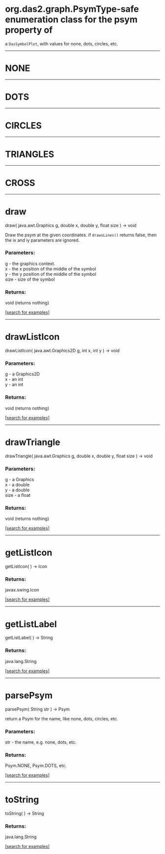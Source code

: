 # org.das2.graph.PsymType-safe enumeration class for the psym property of
 a <code>DasSymbolPlot</code>, with values for none, dots, circles, etc.
***
<a name="NONE"></a>
# NONE



***
<a name="DOTS"></a>
# DOTS



***
<a name="CIRCLES"></a>
# CIRCLES



***
<a name="TRIANGLES"></a>
# TRIANGLES



***
<a name="CROSS"></a>
# CROSS



***
<a name="draw"></a>
# draw
draw( java.awt.Graphics g, double x, double y, float size ) &rarr; void

Draw the psym at the given coordinates.
 if <code>drawsLines()</code> returns false, then the
 ix and iy parameters are ignored.

### Parameters:
g - the graphics context.
<br>x - the x position of the middle of the symbol
<br>y - the y position of the middle of the symbol
<br>size - size of the symbol

### Returns:
void (returns nothing)


<a href="https://github.com/autoplot/dev/search?q=draw&unscoped_q=draw">[search for examples]</a>

***
<a name="drawListIcon"></a>
# drawListIcon
drawListIcon( java.awt.Graphics2D g, int x, int y ) &rarr; void



### Parameters:
g - a Graphics2D
<br>x - an int
<br>y - an int

### Returns:
void (returns nothing)


<a href="https://github.com/autoplot/dev/search?q=drawListIcon&unscoped_q=drawListIcon">[search for examples]</a>

***
<a name="drawTriangle"></a>
# drawTriangle
drawTriangle( java.awt.Graphics g, double x, double y, float size ) &rarr; void



### Parameters:
g - a Graphics
<br>x - a double
<br>y - a double
<br>size - a float

### Returns:
void (returns nothing)


<a href="https://github.com/autoplot/dev/search?q=drawTriangle&unscoped_q=drawTriangle">[search for examples]</a>

***
<a name="getListIcon"></a>
# getListIcon
getListIcon(  ) &rarr; Icon



### Returns:
javax.swing.Icon


<a href="https://github.com/autoplot/dev/search?q=getListIcon&unscoped_q=getListIcon">[search for examples]</a>

***
<a name="getListLabel"></a>
# getListLabel
getListLabel(  ) &rarr; String



### Returns:
java.lang.String


<a href="https://github.com/autoplot/dev/search?q=getListLabel&unscoped_q=getListLabel">[search for examples]</a>

***
<a name="parsePsym"></a>
# parsePsym
parsePsym( String str ) &rarr; Psym

return a Psym for the name, like none, dots, circles, etc.

### Parameters:
str - the name, e.g. none, dots, etc.

### Returns:
Psym.NONE, Psym.DOTS, etc.

<a href="https://github.com/autoplot/dev/search?q=parsePsym&unscoped_q=parsePsym">[search for examples]</a>

***
<a name="toString"></a>
# toString
toString(  ) &rarr; String



### Returns:
java.lang.String


<a href="https://github.com/autoplot/dev/search?q=toString&unscoped_q=toString">[search for examples]</a>

